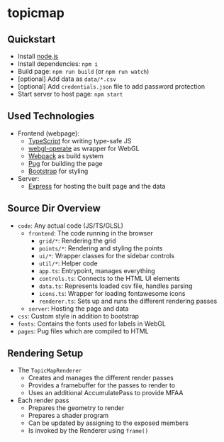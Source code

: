 # topicmap

## Quickstart

- Install [node.js](https://nodejs.org/)
- Install dependencies: `npm i`
- Build page: `npm run build` (or `npm run watch`)
- \[optional\] Add data as `data/*.csv`
- \[optional\] Add `credentials.json` file to add password protection
- Start server to host page: `npm start`

## Used Technologies

- Frontend (webpage):
  - [TypeScript](https://www.typescriptlang.org/) for writing type-safe JS
  - [webgl-operate](https://webgl-operate.org/) as wrapper for WebGL
  - [Webpack](https://webpack.js.org/) as build system
  - [Pug](pugjs.org) for building the page
  - [Bootstrap](https://getbootstrap.com/) for styling
- Server:
  - [Express](https://expressjs.com/de/) for hosting the built page and the data

## Source Dir Overview

- `code`: Any actual code (JS/TS/GLSL)
  - `frontend`: The code running in the browser
    - `grid/*`: Rendering the grid
    - `points/*`: Rendering and styling the points
    - `ui/*`: Wrapper classes for the sidebar controls
    - `util/*`: Helper code
    - `app.ts`: Entrypoint, manages everything
    - `controls.ts`: Connects to the HTML UI elements
    - `data.ts`: Represents loaded csv file, handles parsing
    - `icons.ts`: Wrapper for loading fontawesome icons
    - `renderer.ts`: Sets up and runs the different rendering passes
  - `server`: Hosting the page and data
- `css`: Custom style in addition to bootstrap
- `fonts`: Contains the fonts used for labels in WebGL
- `pages`: Pug files which are compiled to HTML

## Rendering Setup

- The `TopicMapRenderer`
  - Creates and manages the different render passes
  - Provides a framebuffer for the passes to render to
  - Uses an additional AccumulatePass to provide MFAA
- Each render pass
  - Prepares the geometry to render
  - Prepares a shader program
  - Can be updated by assigning to the exposed members
  - Is invoked by the Renderer using `frame()`
